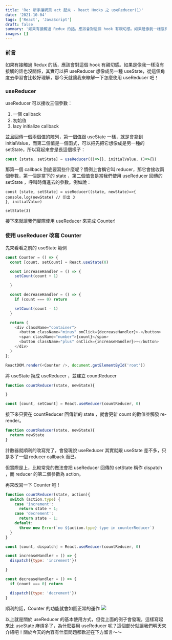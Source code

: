 ```yaml
---
title: 'Re: 新手讓網頁 act 起來 - React Hooks 之 useReducer(1)'
date: '2021-10-04'
tags: ['React', 'JavaScript']
draft: false
summary: '如果有接觸過 Redux 的話，應該會對這個 hook 有親切感。如果是像我一樣沒有接觸的話也沒關係，其實可以把 useReducer 想像成另一種 useState，從這個角度去學習會比較好理解，那今天就讓我來瞭解一下怎麼使用 useReducer 吧！'
images: []
---
```

### 前言
如果有接觸過 Redux 的話，應該會對這個 hook 有親切感。如果是像我一樣沒有接觸的話也沒關係，其實可以把 useReducer 想像成另一種 useState，從這個角度去學習會比較好理解，那今天就讓我來瞭解一下怎麼使用 useReducer 吧！

### useReducer

useReducer 可以接收三個參數：
1. 一個 callback
2. 初始值
3. lazy initialize callback

並且回傳一個兩個值的陣列，第一個值跟 useState 一樣，就是會拿到 initialValue，而第二個值是一個函式，可以把先把它想像成是另一種的 setState，所以寫起來會是長這個樣子：

```javascript
const [state, setState] = useReducer(()=>{}, initialValue, ()=>{})
```
那第一個 callback 到底要寫些什麼呢？慣例上會稱它叫 reducer，那它會接收兩個參數，第一個是當下的 state ，第二個值會是當我們使用 useReducer 回傳的 setState ，呼叫時傳進去的參數。例如說：

```javascript=
const [state, setState] = useReducer((state, newState)=>{
console.log(newState) // 印出 3
}, initialValue)

setState(3)
```

接下來就讓我們實際使用 useReducer 來完成 Counter!

### 使用 useReducer 改寫 Counter
先來看看之前的 useState 範例
```javascript
const Counter = () => {
  const [count, setCount] = React.useState(0)

  const increaseHandler = () => {
    setCount(count + 1)

  }

  const decreaseHandler = () => {
    if (count === 0) return

    setCount(count - 1)
  }

  return (
    <div className="container">
      <button className="minus" onClick={decreaseHandler}>-</button>
      <span className="number">{count}</span>
      <button className="plus" onClick={increaseHandler}>+</button>
    </div>
  )
};

ReactDOM.render(<Counter />, document.getElementById('root'))

```

將 useState 換成 useReducer ，並建立 countReducer
```javascript
function countReducer(state, newState){

}

const [count, setCount] = React.useReducer(countReducer, 0)
```
接下來只要在 countReducer 回傳新的 state ，就會更新 count 的數值並觸發 re-render。

```javascript
function countReducer(state, newState){
  return newState
}
```

計數器就順利的改寫完了，會發現說 useReducer 其實就跟 useState 差不多，只是多了一個 reducer callback 而已。

但實際是上，比較常見的做法會把 useReducer 回傳的 setState 稱作 dispatch ，而 reducer 的第二個參數為 action。

再來改寫一下 Counter 吧！

```javascript
function countReducer(state, action){
  switch (action.type) {
    case 'increment':
      return state + 1;
    case 'decrement':
      return state - 1;
    default:
      throw new Error(`no ${action.type} type in counterReducer`)
  }
}

const [count, dispatch] = React.useReducer(countReducer, 0)

const increaseHandler = () => {
  dispatch({type: 'increment'})

}

const decreaseHandler = () => {
  if (count === 0) return

  dispatch({type: 'decrement'})
}

```

順利的話，Counter 的功能就會如圖正常的運作
![](https://i.imgur.com/Io2it6D.gif)

以上就是關於 useReducer 的基本使用方式，但從上面的例子會發現，這樣寫起來比 useState 麻煩多了，為什麼要用 useReducer 呢？這個部分就讓我們明天來介紹吧！關於今天的內容有什麼問題都歡迎在下方留言～～

